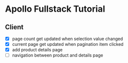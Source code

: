 # Apollo Fullstack Tutorial

## Client

* [x] page count get updated when selection value changed
* [x] current page get updated when pagination item clicked
* [x] add product details page
* [ ] navigation between product and details page
